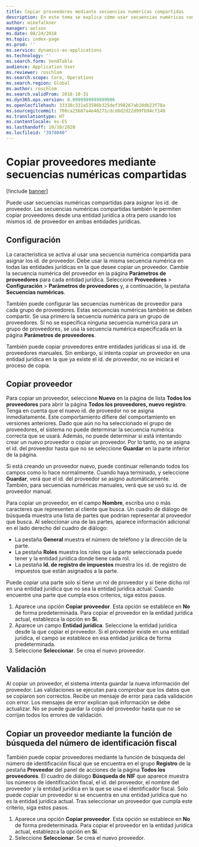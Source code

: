 ```yaml
---
title: Copiar proveedores mediante secuencias numéricas compartidas
description: En este tema se explica cómo usar secuencias numéricas compartidas para copiar un proveedor en otra entidad jurídica pero conservando el mismo id. de proveedor.
author: mikefalkner
manager: aolson
ms.date: 08/24/2018
ms.topic: index-page
ms.prod: ''
ms.service: dynamics-ax-applications
ms.technology: ''
ms.search.form: VendTable
audience: Application User
ms.reviewer: roschlom
ms.search.scope: Core, Operations
ms.search.region: Global
ms.author: roschlom
ms.search.validFrom: 2018-10-31
ms.dyn365.ops.version: 8.0999999999999996
ms.openlocfilehash: 33338c331a53586b325def398267ab10db23f78a
ms.sourcegitcommit: 708ca25687a4e48271cdcd6d2d22d99fb94cf140
ms.translationtype: HT
ms.contentlocale: es-ES
ms.lasthandoff: 10/10/2020
ms.locfileid: "3978040"
---
```

# <a name="copy-vendors-by-using-shared-number-sequences"></a>Copiar proveedores mediante secuencias numéricas compartidas

[!include [banner](../includes/banner.md)]

Puede usar secuencias numéricas compartidas para asignar los id. de proveedor. Las secuencias numéricas compartidas también le permiten copiar proveedores desde una entidad jurídica a otra pero usando los mismos id. de proveedor en ambas entidades jurídicas.

## <a name="setup"></a>Configuración

La característica se activa al usar una secuencia numérica compartida para asignar los id. de proveedor. Debe usar la misma secuencia numérica en todas las entidades jurídicas en la que desee copiar un proveedor. Cambie la secuencia numérica del proveedor en la página **Parámetros de proveedores** para cada entidad jurídica. Seleccione **Proveedores** \> **Configuración** \> **Parámetros de proveedores** y, a continuación, la pestaña **Secuencias numéricas**.

También puede configurar las secuencias numéricas de proveedor para cada grupo de proveedores. Estas secuencias numéricas también se deben compartir. Se usa primero la secuencia numérica para un grupo de proveedores. Si no se especifica ninguna secuencia numérica para un grupo de proveedores, se usa la secuencia numérica especificada en la página **Parámetros de proveedores**.

También puede copiar proveedores entre entidades jurídicas si usa id. de proveedores manuales. Sin embargo, si intenta copiar un proveedor en una entidad jurídica en la que ya existe el id. de proveedor, no se iniciará el proceso de copia.

## <a name="copy-a-vendor"></a>Copiar proveedor

Para copiar un proveedor, seleccione **Nuevo** en la página de lista **Todos los proveedores** para abrir la página **Todos los proveedores, nuevo registro**. Tenga en cuenta que el nuevo id. de proveedor no se asigna inmediatamente. Este comportamiento difiere del comportamiento en versiones anteriores. Dado que aún no ha seleccionado el grupo de proveedores, el sistema no puede determinar la secuencia numérica correcta que se usará. Además, no puede determinar si está intentando crear un nuevo proveedor o copiar un proveedor. Por lo tanto, no se asigna el id. del proveedor hasta que no se seleccione **Guardar** en la parte inferior de la página.

Si está creando un proveedor nuevo, puede continuar rellenando todos los campos como lo hace normalmente. Cuando haya terminado, y seleccione **Guardar**, verá que el id. del proveedor se asignó automáticamente. También, para secuencias numéricas manuales, verá que se usó su id. de proveedor manual.

Para copiar un proveedor, en el campo **Nombre**, escriba uno o más caracteres que representen al cliente que busca. Un cuadro de diálogo de búsqueda muestra una lista de partes que podrían representar al proveedor que busca. Al seleccionar una de las partes, aparece información adicional en el lado derecho del cuadro de diálogo:

- La pestaña **General** muestra el número de teléfono y la dirección de la parte.
- La pestaña **Roles** muestra los roles que la parte seleccionada puede tener y la entidad jurídica donde tiene cada rol.
- La pestaña **Id. de registro de impuestos** muestra los id. de registro de impuestos que están asignados a la parte.

Puede copiar una parte solo si tiene un rol de proveedor y si tiene dicho rol en una entidad jurídica que no sea la entidad jurídica actual. Cuando encuentre una parte que cumpla esos criterios, siga estos pasos.

1. Aparece una opción **Copiar proveedor**. Esta opción se establece en **No** de forma predeterminada. Para copiar el proveedor en la entidad jurídica actual, establezca la opción en **Sí**. 
2. Aparece​ un campo **Entidad jurídica**. Seleccione la entidad jurídica desde la que copiar el proveedor. Si el proveedor existe en una entidad jurídica, el campo se establece en esa entidad jurídica de forma predeterminada.
3. Seleccione **Seleccionar**. Se crea el nuevo proveedor.

## <a name="validation"></a>Validación

Al copiar un proveedor, el sistema intenta guardar la nueva información del proveedor. Las validaciones se ejecutan para comprobar que los datos que se copiaron son correctos. Recibe un mensaje de error para cada validación con error. Los mensajes de error explican qué información se debe actualizar. No se puede guardar la copia del proveedor hasta que no se corrijan todos los errores de validación.

## <a name="copy-a-vendor-by-using-the-tax-exempt-number-search-feature"></a>Copiar un proveedor mediante la función de búsqueda del número de identificación fiscal

También puede copiar proveedores mediante la función de búsqueda del número de identificación fiscal que se encuentra en el grupo **Registro** de la pestaña **Proveedor** del panel de acciones de la página **Todos los proveedores**. El cuadro de diálogo **Búsqueda de NIF** que aparece muestra los números de identificación fiscal, el id. del proveedor, el nombre del proveedor y la entidad jurídica en la que se usa el identificador fiscal. Solo puede copiar un proveedor si se encuentra en una entidad jurídica que no es la entidad jurídica actual. Tras seleccionar un proveedor que cumpla este criterio, siga estos pasos.

1. Aparece una opción **Copiar proveedor**. Esta opción se establece en **No** de forma predeterminada. Para copiar el proveedor en la entidad jurídica actual, establezca la opción en **Sí**.
2. Seleccione **Seleccionar**. Se crea el nuevo proveedor.
